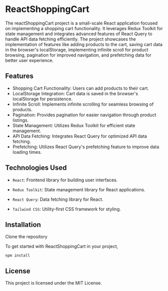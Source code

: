 # ReactShoppingCart

The reactShoppingCart project is a small-scale React application focused on implementing a shopping cart functionality. It leverages Redux Toolkit for state management and integrates advanced features of React Query to handle API data fetching efficiently. The project showcases the implementation of features like adding products to the cart, saving cart data in the browser's localStorage, implementing infinite scroll for product browsing, pagination for improved navigation, and prefetching data for better user experience.

## Features
- Shopping Cart Functionality: Users can add products to their cart.
- LocalStorage Integration: Cart data is saved in the browser's localStorage for persistence.
- Infinite Scroll: Implements infinite scrolling for seamless browsing of products.
- Pagination: Provides pagination for easier navigation through product listings.
- State Management: Utilizes Redux Toolkit for efficient state management.
- API Data Fetching: Integrates React Query for optimized API data fetching.
- Prefetching: Utilizes React Query's prefetching feature to improve data loading times.

## Technologies Used
- `React`: Frontend library for building user interfaces.

- `Redux Toolkit`: State management library for React applications.

- `React Query`: Data fetching library for React.

- `Tailwind CSS`: Utility-first CSS framework for styling.

## Installation
Clone the repository

To get started with ReactShoppingCart in your project,
``` console
npm install
```

## License
This project is licensed under the MIT License.
